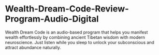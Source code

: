 # Wealth-Dream-Code-Review-Program-Audio-Digital
Wealth Dream Code is an audio-based program that helps you manifest wealth effortlessly by combining ancient Tibetan wisdom with modern neuroscience. Just listen while you sleep to unlock your subconscious and attract abundance naturally.
